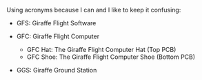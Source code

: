 Using acronyms because I can and I like to keep it confusing:

- GFS: Giraffe Flight Software

- GFC: Giraffe Flight Computer
  - GFC Hat: The Giraffe Flight Computer Hat (Top PCB)
  - GFC Shoe: The Giraffe Flight Computer Shoe (Bottom PCB)

- GGS: Giraffe Ground Station